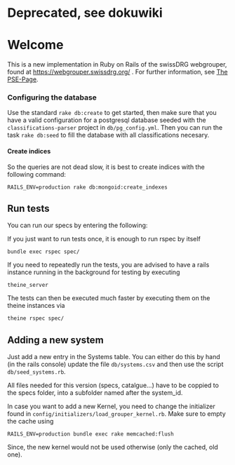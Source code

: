 # Deprecated, see dokuwiki

# Welcome

This is a new implementation in Ruby on Rails of the swissDRG webgrouper, 
found at https://webgrouper.swissdrg.org/ . For further information, see [The PSE-Page](http://pym.unibe.ch/pse/wiki/doku.php?id=pse1:home).

### Configuring the database

Use the standard `rake db:create` to get started, then make sure that you have a valid configuration for
a postgresql database seeded with the `classifications-parser` project in `db/pg_config.yml`.
Then you can run the task `rake db:seed` to fill the database with all classifications necesary.

#### Create indices

So the queries are not dead slow, it is best to create indices with the following command:

    RAILS_ENV=production rake db:mongoid:create_indexes

## Run tests

You can run our specs by entering the following:

If you just want to run tests once, it is enough to run rspec by itself

	bundle exec rspec spec/

If you need to repeatedly run the tests, you are advised to have a rails instance running in the background for testing
by executing

    theine_server

The tests can then be executed much faster by executing them on the theine instances via

    theine rspec spec/

## Adding a new system

Just add a new entry in the Systems table. You can either do this by hand (in the rails console)
update the file `db/systems.csv` and then use the script `db/seed_systems.rb`.

All files needed for this version (specs, catalgue...) have to be coppied to the specs folder,
into a subfolder named after the system_id.

In case you want to add a new Kernel, you need to change the initializer found in `config/initializers/load_grouper_kernel.rb`.
Make sure to empty the cache using

    RAILS_ENV=production bundle exec rake memcached:flush

Since, the new kernel would not be used otherwise (only the cached, old one).